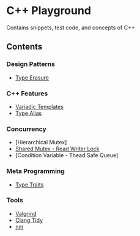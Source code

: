 # C++ Playground
Contains snippets, test code, and concepts of C++

## Contents

### Design Patterns
* [Type Erasure](type_erasure/README.md)

### C++ Features
* [Variadic Templates](variadic_templates/README.md)
* [Type Alias](type_alias/README.md)

### Concurrency
* [Hierarchical Mutex]
* [Shared Mutex - Read Writer Lock](shared_mutex/README.md)
* [Condition Variable - Thead Safe Queue]

### Meta Programming
* [Type Traits](meta_programming_type_traits/README.md)

### Tools
* [Valgrind](type_erasure/README.md)
* [Clang Tidy](type_erasure/README.md)
* [nm](meta_programming_type_traits/README.md)
